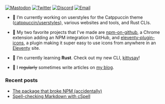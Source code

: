[![Mastodon](https://img.shields.io/badge/mastodon-@uncenter@fosstodon.org-6364FF.svg?style=flat-square&logo=mastodon&logoColor=white&labelColor=3C3744)](https://fosstodon.org/@uncenter)
[![Twitter](https://img.shields.io/badge/twitter-@uncentr-1D9BF0.svg?style=flat-square&logo=twitter&logoColor=white&labelColor=3C3744)](https://twitter.com/uncentr)
[![Discord](https://img.shields.io/badge/discord-uncenter-5865F2.svg?style=flat-square&logo=discord&logoColor=white&labelColor=3C3744)](#)
[![Email](https://img.shields.io/badge/email-hi%40uncenter.dev-EA4335.svg?style=flat-square&logo=minutemailer&logoColor=white&labelColor=3C3744)](mailto:hi@uncenter.dev)


- 🔨 I’m currently working on userstyles for the Catppuccin theme ([catppuccin/userstyles](https://github.com/catppuccin/userstyles)), various websites and tools, and Rust CLIs.

- 🌟 My two favorite projects that I've made are [npm-on-github](https://github.com/uncenter/npm-on-github), a Chrome extension adding an NPM integration to GitHub, and [eleventy-plugin-icons](https://github.com/uncenter/eleventy-plugin-icons), a plugin making it super easy to use icons from anywhere in an [Eleventy](https://11ty.dev) site.

- 🌱 I’m currently learning **Rust**. Check out my new CLI, [kittysay](https://github.com/uncenter/kittysay)!

- 📝 I ~~regularly~~ sometimes write articles on [my blog](https://uncenter.dev/).

### Recent posts

<!-- BLOG-POST-LIST:START -->
- [The package that broke NPM &lpar;accidentally&rpar;](https://uncenter.dev/posts/npm-install-everything/)
- [Spell-checking Markdown with cSpell](https://uncenter.dev/posts/spellchecking-with-eleventy/)
<!-- BLOG-POST-LIST:END -->
